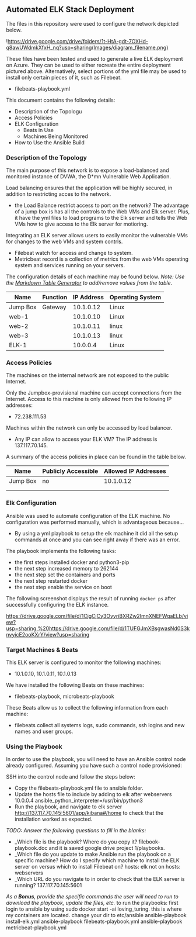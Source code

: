 ## Automated ELK Stack Deployment

The files in this repository were used to configure the network depicted below.

!https://drive.google.com/drive/folders/1t-HtA-gdt-7OXHd-q8awUWdmkXfxH_nq?usp=sharing(Images/diagram_filename.png)

These files have been tested and used to generate a live ELK deployment on Azure. They can be used to either recreate the entire deployment pictured above. Alternatively, select portions of the yml file may be used to install only certain pieces of it, such as Filebeat.

  - filebeats-playbook.yml

This document contains the following details:
- Description of the Topologu
- Access Policies
- ELK Configuration
  - Beats in Use
  - Machines Being Monitored
- How to Use the Ansible Build


### Description of the Topology

The main purpose of this network is to expose a load-balanced and monitored instance of DVWA, the D*mn Vulnerable Web Application.

Load balancing ensures that the application will be highly secured, in addition to restricting acces to the network.
- the Load Balance restrict access to port on the network? The advantage of a jump box is has all the controls to the Web VMs and Elk server.  Plus, it have the yml files to load programs to the Elk server and tells the Web VMs how to give access to the Elk server for motioring.

Integrating an ELK server allows users to easily monitor the vulnerable VMs for changes to the web VMs and system contrls.
- Filebeat watch for access and change to system.
- Metricbeat record is a collection of metrics from the web VMs operating system and services running on your servers.

The configuration details of each machine may be found below.
_Note: Use the [Markdown Table Generator](http://www.tablesgenerator.com/markdown_tables) to add/remove values from the table_.

| Name     | Function | IP Address | Operating System |
|----------|----------|------------|------------------|
| Jump Box | Gateway  | 10.1.0.12  | Linux            |
| web-1    |          | 10.1.0.10  | Linux            |
| web-2    |          | 10.1.0.11  | linux            |
| web-3    |          | 10.1.0.13  | linux            |
| ELK-1    |          | 10.0.0.4   | Linux            |

### Access Policies

The machines on the internal network are not exposed to the public Internet. 

Only the Jumpbox-provisional machine can accept connections from the Internet. Access to this machine is only allowed from the following IP addresses:
- 72.238.111.53

Machines within the network can only be accessed by load balancer.
- Any IP can allow to access your ELK VM? The IP address is 137.117.70.145.

A summary of the access policies in place can be found in the table below.

| Name     | Publicly Accessible | Allowed IP Addresses |
|----------|---------------------|----------------------|
| Jump Box | no                  | 10.1.0.12            |
|          |                     |                      |
|          |                     |                      |

### Elk Configuration

Ansible was used to automate configuration of the ELK machine. No configuration was performed manually, which is advantageous because...
- By using a yml playbook to setup the elk machine it did all the setup commands at once and you can see right away if there was an error.  

The playbook implements the following tasks:

- the first steps installed docker and python3-pip
- the next step increased memory to 262144
- the next step set the containers and ports
- the next step restarted docker
- the next step enable the service on boot


The following screenshot displays the result of running `docker ps` after successfully configuring the ELK instance.

https://drive.google.com/file/d/1CjgCjCy3OyyriBXRZw2ImnXNEFWqaELb/view?usp=sharing,%20https://drive.google.com/file/d/1TUFGJmXBsgwasNd0S3knvyicE2ooKXrY/view?usp=sharing

### Target Machines & Beats
This ELK server is configured to monitor the following machines:
- 10.1.0.10, 10.1.0.11, 10.1.0.13

We have installed the following Beats on these machines:
- filebeats-playbook, microbeats-playbook

These Beats allow us to collect the following information from each machine:
- filebeats collect all systems logs, sudo commands, ssh logins and new names and user groups.

### Using the Playbook
In order to use the playbook, you will need to have an Ansible control node already configured. Assuming you have such a control node provisioned: 

SSH into the control node and follow the steps below:
- Copy the filebeats-playbook.yml file to ansible folder.
- Update the hosts file to include by adding to elk after webservers 10.0.0.4 ansible_python_interpreter=/usr/bin/python3
- Run the playbook, and navigate to elk server http://137.117.70.145:5601/app/kibana#/home to check that the installation worked as expected.

_TODO: Answer the following questions to fill in the blanks:_
- _Which file is the playbook? Where do you copy it? filebook-playbook.doc and it is saved google drive project 1/playbooks.
- _Which file do you update to make Ansible run the playbook on a specific machine? How do I specify which machine to install the ELK server on versus which to install Filebeat on?  hosts: elk not on hosts: webservers
- _Which URL do you navigate to in order to check that the ELK server is running? 137.117.70.145:5601

_As a **Bonus**, provide the specific commands the user will need to run to download the playbook, update the files, etc._
to run the playbooks:
first login to ansible by using sudo docker start -ai loving_turing.  this is where my containers are located. change your dir to etc/ansible
ansible-playbook install-elk.yml
ansible-playbook filebeats-playbook.yml
ansible-playbook metricbeat-playbook.yml


